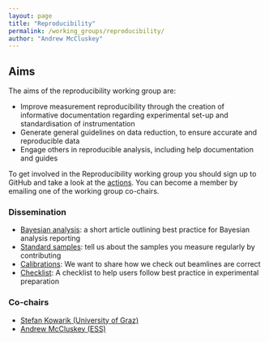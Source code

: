 ```yaml
---
layout: page
title: "Reproducibility"
permalink: /working_groups/reproducibility/
author: "Andrew McCluskey"
---
```


## Aims

The aims of the reproducibility working group are:

- Improve measurement reproducibility through the creation of informative documentation regarding experimental set-up and standardisation of instrumentation
- Generate general guidelines on data reduction, to ensure accurate and reproducible data
- Engage others in reproducible analysis, including help documentation and guides

To get involved in the Reproducibility working group you should sign up to GitHub and take a look at the [actions](https://github.com/reflectivity/reproducibility/projects). You can become a member by emailing one of the working group co-chairs.

### Dissemination

- [Bayesian analysis](https://arxiv.org/abs/2207.10406): a short article outlining best practice for Bayesian analysis reporting
- [Standard samples](../../projects/standard_samples): tell us about the samples you measure regularly by contributing
- [Calibrations](../../projects/calibrations): We want to share how we check out beamlines are correct
- [Checklist](../../projects/checklist): A checklist to help users follow best practice in experimental preparation

### Co-chairs

- [Stefan Kowarik (University of Graz)](mailto:stefan.kowarik@uni-graz.at)
- [Andrew McCluskey (ESS)](mailto:andrew.mccluskey@ess.eu) 
